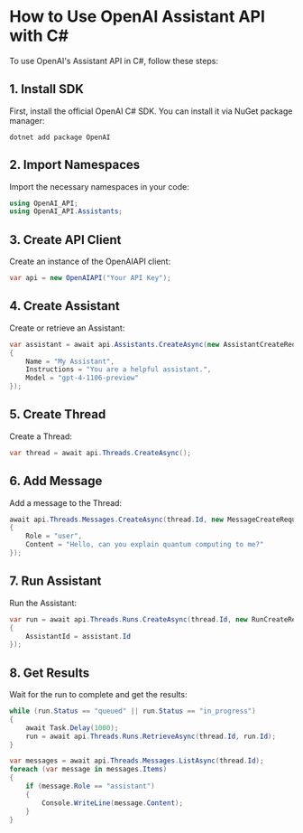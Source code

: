 # How to Use OpenAI Assistant API with C#

To use OpenAI's Assistant API in C#, follow these steps:

## 1. Install SDK

First, install the official OpenAI C# SDK. You can install it via NuGet package manager:

```
dotnet add package OpenAI
```

## 2. Import Namespaces

Import the necessary namespaces in your code:

```csharp
using OpenAI_API;
using OpenAI_API.Assistants;
```

## 3. Create API Client

Create an instance of the OpenAIAPI client:

```csharp
var api = new OpenAIAPI("Your API Key");
```

## 4. Create Assistant

Create or retrieve an Assistant:

```csharp
var assistant = await api.Assistants.CreateAsync(new AssistantCreateRequest
{
    Name = "My Assistant",
    Instructions = "You are a helpful assistant.",
    Model = "gpt-4-1106-preview"
});
```

## 5. Create Thread

Create a Thread:

```csharp
var thread = await api.Threads.CreateAsync();
```

## 6. Add Message

Add a message to the Thread:

```csharp
await api.Threads.Messages.CreateAsync(thread.Id, new MessageCreateRequest
{
    Role = "user",
    Content = "Hello, can you explain quantum computing to me?"
});
```

## 7. Run Assistant

Run the Assistant:

```csharp
var run = await api.Threads.Runs.CreateAsync(thread.Id, new RunCreateRequest
{
    AssistantId = assistant.Id
});
```

## 8. Get Results

Wait for the run to complete and get the results:

```csharp
while (run.Status == "queued" || run.Status == "in_progress")
{
    await Task.Delay(1000);
    run = await api.Threads.Runs.RetrieveAsync(thread.Id, run.Id);
}

var messages = await api.Threads.Messages.ListAsync(thread.Id);
foreach (var message in messages.Items)
{
    if (message.Role == "assistant")
    {
        Console.WriteLine(message.Content);
    }
}
```
